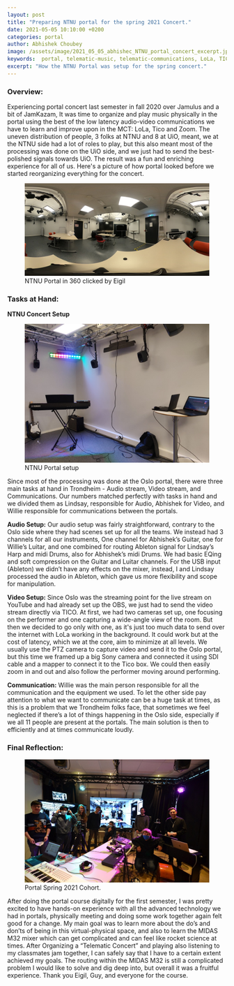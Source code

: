```yaml
---
layout: post
title: "Preparing NTNU portal for the spring 2021 Concert."
date: 2021-05-05 10:10:00 +0200
categories: portal
author: Abhishek Choubey
image: /assets/image/2021_05_05_abhishec_NTNU_portal_concert_excerpt.jpg
keywords:  portal, telematic-music, telematic-communications, LoLa, TICO, midas-m32
excerpt: "How the NTNU Portal was setup for the spring concert."
---
```



### Overview:

Experiencing portal concert last semester in fall 2020 over Jamulus and a bit of JamKazam, It was time to organize and play music physically in the portal using the best of the low latency audio-video communications we have to learn and improve upon in the MCT: LoLa, Tico and Zoom. The uneven distribution of people, 3 folks at NTNU and 8 at UiO, meant, we at the NTNU side had a lot of roles to play, but this also meant most of the processing was done on the UiO side, and we just had to send the best-polished signals towards UiO. The result was a fun and enriching experience for all of us. Here's a picture of how portal looked before we started reorganizing everything for the concert.


<figure style="float: auto">
   <img src="/assets/image/2021_05_05_abhishec_NTNU_portal_360.jpg" alt="" title="Midas hall effect" width=auto/> <figcaption>NTNU Portal in 360 clicked by Eigil</figcaption>
</figure>

### Tasks at Hand:

**NTNU Concert Setup**

<figure style="float: auto">
   <img src="/assets/image/2021_05_05_abhishec_portal_setup.jpg" alt="" title="Midas hall effect" width=auto/> <figcaption>NTNU Portal setup</figcaption>
</figure>


Since most of the processing was done at the Oslo portal, there were three main tasks at hand in Trondheim - Audio stream, Video stream, and Communications. Our numbers matched perfectly with tasks in hand and we divided them as Lindsay, responsible for Audio, Abhishek for Video, and Willie responsible for communications between the portals.

**Audio Setup:**
Our audio setup was fairly straightforward, contrary to the Oslo side where they had scenes set up for all the teams. We instead had 3 channels for all our instruments, One channel for Abhishek’s Guitar, one for Willie’s Luitar, and one combined for routing Ableton signal for Lindsay’s Harp and midi Drums, also for Abhishek’s midi Drums. We had basic EQing and soft compression on the Guitar and Luitar channels. For the USB input (Ableton) we didn’t have any effects on the mixer, instead, I and Lindsay processed the audio in Ableton, which gave us more flexibility and scope for manipulation.

**Video Setup:**
Since Oslo was the streaming point for the live stream on YouTube and had already set up the OBS, we just had to send the video stream directly via TICO. At first, we had two cameras set up, one focusing on the performer and one capturing a wide-angle view of the room. But then we decided to go only with one, as it's just too much data to send over the internet with LoLa working in the background. It could work but at the cost of latency, which we at the core, aim to minimize at all levels. We usually use the PTZ camera to capture video and send it to the Oslo portal, but this time we framed up a big Sony camera and connected it using SDI cable and a mapper to connect it to the Tico box. We could then easily zoom in and out and also follow the performer moving around performing.   

**Communication:**
Willie was the main person responsible for all the communication and the equipment we used. To let the other side pay attention to what we want to communicate can be a huge task at times, as this is a problem that we Trondheim folks face, that sometimes we feel neglected if there’s a lot of things happening in the Oslo side, especially if we all 11 people are present at the portals. The main solution is then to efficiently and at times communicate loudly.




### Final Reflection:

<figure style="float: auto">
   <img src="/assets/image/2021_05_05_abhishec_spring_cohort.jpg" alt="" title="Midas hall effect" width=auto/> <figcaption>Portal Spring 2021 Cohort. </figcaption>
</figure>

After doing the portal course digitally for the first semester, I was pretty excited to have hands-on experience with all the advanced technology we had in portals, physically meeting and doing some work together again felt good for a change. My main goal was to learn more about the do’s and don’ts of being in this virtual-physical space, and also to learn the MIDAS M32 mixer which can get complicated and can feel like rocket science at times. After Organizing a “Telematic Concert” and playing also listening to my classmates jam together, I can safely say that I have to a certain extent achieved my goals. The routing within the MIDAS M32 is still a complicated problem I would like to solve and dig deep into, but overall it was a fruitful experience. Thank you Eigil, Guy, and everyone for the course.
